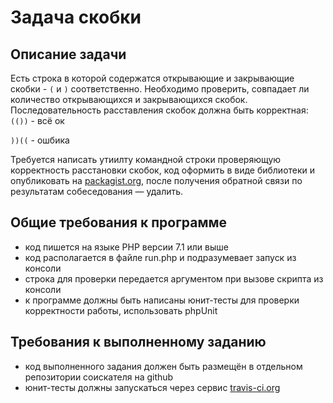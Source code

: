 # Задача скобки

## Описание задачи
Есть строка в которой содержатся открывающие и закрывающие скобки -  `(` и `)` соответственно. Необходимо проверить, совпадает ли количество открывающихся и закрывающихся скобок.
Последовательность расставления скобок должна быть корректная:
`(())` - всё ок

`))((` - ошбика

Требуется написать утиилту командной строки проверяющую корректность расстановки скобок, код оформить в виде библиотеки и опубликовать на 
[packagist.org](https://packagist.org), после получения обратной связи по результатам собеседования — удалить.

## Общие требования к программе
- код пишется на языке PHP версии 7.1 или выше
- код располагается в файле run.php и подразумевает запуск из консоли
- строка для проверки передается аргументом при вызове скрипта из консоли
- к программе должны быть написаны юнит-тесты для проверки корректности работы, использовать phpUnit

## Требования к выполненному заданию
- код выполненного задания должен быть размещён в отдельном репозитории соискателя на github
- юнит-тесты должны запускаться через сервис [travis-ci.org](http://travis-ci.org)
